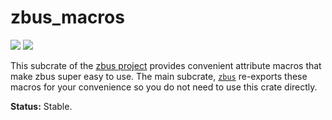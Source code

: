 # zbus_macros

[![](https://docs.rs/zbus_macros/badge.svg)](https://docs.rs/zbus_macros/) [![](https://img.shields.io/crates/v/zbus_macros)](https://crates.io/crates/zbus_macros)

This subcrate of the [zbus project][zp] provides convenient attribute macros that make zbus super
easy to use. The main subcrate, [`zbus`] re-exports these macros for your convenience so you do not
need to use this crate directly.

**Status:** Stable.

[zp]: https://gitlab.freedesktop.org/dbus/zbus/-/blob/main/README.md
[`zbus`]: https://crates.io/crates/zbus
